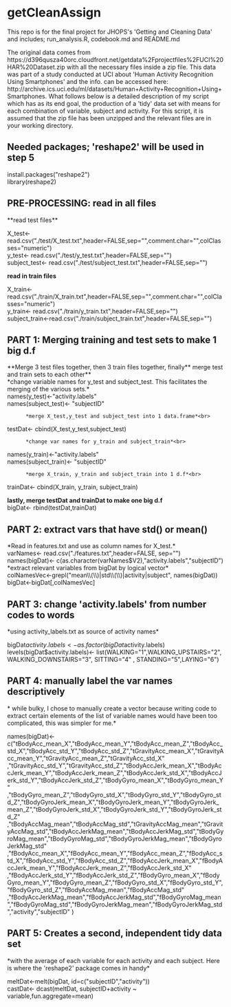 getCleanAssign
==============

This repo is for the final project for JHOPS's 'Getting and Cleaning Data' and includes; run_analysis.R, codebook.md and README.md

<p>The original data comes from https://d396qusza40orc.cloudfront.net/getdata%2Fprojectfiles%2FUCI%20HAR%20Dataset.zip with all the necessary files inside a zip file. This data was part of a study conducted at UCI about 'Human Activity Recognition Using Smartphones' and the info. can be accessed here: http://archive.ics.uci.edu/ml/datasets/Human+Activity+Recognition+Using+Smartphones. What follows below is a detailed description of my script which has as its end goal, the production of a 'tidy' data set with means for each combination of variable, subject and activity. For this script, it is assumed that the zip file has been unzipped and the relevant files are in your working directory.</p>
 
 <h2>Needed packages; 'reshape2' will be used in step 5</h2>

install.packages("reshape2")<br>
library(reshape2)

 <h2>PRE-PROCESSING:  read in all files</h2>
  **read test files**<br>

X_test<- read.csv("./test/X_test.txt",header=FALSE,sep="",comment.char="",colClasses="numeric")<br>
y_test<- read.csv("./test/y_test.txt",header=FALSE,sep="")<br>
subject_test<- read.csv("./test/subject_test.txt",header=FALSE,sep="")<br>

 
 **read in train files**<br>

X_train<- read.csv("./train/X_train.txt",header=FALSE,sep="",comment.char="",colClasses="numeric")<br>
y_train<- read.csv("./train/y_train.txt",header=FALSE,sep="")<br>
subject_train<-read.csv("./train/subject_train.txt",header=FALSE,sep="")


 <h2>PART 1: Merging training and test sets to make 1 big d.f</h2>
 **Merge 3 test files together, then 3 train files together, finally**
 merge test and train sets to each other**<br>
 *change variable names for y_test and subject_test. This facilitates the merging of the various sets.*<br>
names(y_test)<-"activity.labels"<br>
names(subject_test)<- "subjectID"<br>

          *merge X_test,y_test and subject_test into 1 data.frame*<br>
testDat<- cbind(X_test,y_test,subject_test)<br>

          *change var names for y_train and subject_train*<br>

names(y_train)<-"activity.labels"<br>
names(subject_train)<- "subjectID"<br>

          *merge X_train, y_train and subject_train into 1 d.f*<br>
trainDat<- cbind(X_train, y_train, subject_train)<br>

 **lastly, merge testDat and trainDat to make one big d.f**<br>
bigDat<- rbind(testDat,trainDat)<br>


 <h2>PART 2: extract vars that have std() or mean()</h2>
         *Read in features.txt and use as column names for X_test.*<br>
varNames<- read.csv("./features.txt",header=FALSE, sep="")<br>
names(bigDat)<- c(as.character(varNames$V2),"activity.labels","subjectID")
        *extract relevant variables from bigDat by logical vector*<br>
colNamesVec<-grepl("mean\\(\\)|std\\(\\)|activity|subject", names(bigDat))<br>
bigDat<-bigDat[,colNamesVec]<br>


 <h2>PART 3: change 'activity.labels' from number codes to words</h2>
     *using activity_labels.txt as source of activity names*<br>

bigDat$activity.labels<-as.factor(bigDat$activity.labels)<br>
levels(bigDat$activity.labels)<- list(WALKING="1",WALKING_UPSTAIRS="2",
                                      WALKING_DOWNSTAIRS="3", SITTING="4"
                                      , STANDING="5",LAYING="6")<br>


 <h2>PART 4: manually label the var names descriptively</h2>
 * while bulky, I chose to manually create a vector because writing code to extract certain elements of the list of variable names would have been too complicated, this was simpler for me.*<br>

names(bigDat)<- c("tBodyAcc_mean_X","tBodyAcc_mean_Y","tBodyAcc_mean_Z","tBodyAcc_std_X","tBodyAcc_std_Y","tBodyAcc_std_Z","tGravityAcc_mean_X","tGravityAcc_mean_Y","tGravityAcc_mean_Z","tGravityAcc_std_X"
                  ,"tGravityAcc_std_Y","tGravityAcc_std_Z","tBodyAccJerk_mean_X","tBodyAccJerk_mean_Y","tBodyAccJerk_mean_Z","tBodyAccJerk_std_X","tBodyAccJerk_std_Y","tBodyAccJerk_std_Z","tBodyGyro_mean_X","tBodyGyro_mean_Y" 
                  ,"tBodyGyro_mean_Z","tBodyGyro_std_X","tBodyGyro_std_Y","tBodyGyro_std_Z","tBodyGyroJerk_mean_X","tBodyGyroJerk_mean_Y","tBodyGyroJerk_mean_Z","tBodyGyroJerk_std_X","tBodyGyroJerk_std_Y","tBodyGyroJerk_std_Z" 
                  ,"tBodyAccMag_mean","tBodyAccMag_std","tGravityAccMag_mean","tGravityAccMag_std","tBodyAccJerkMag_mean","tBodyAccJerkMag_std","tBodyGyroMag_mean","tBodyGyroMag_std","tBodyGyroJerkMag_mean","tBodyGyroJerkMag_std"
                  ,"fBodyAcc_mean_X","fBodyAcc_mean_Y","fBodyAcc_mean_Z","fBodyAcc_std_X","fBodyAcc_std_Y","fBodyAcc_std_Z","fBodyAccJerk_mean_X","fBodyAccJerk_mean_Y","fBodyAccJerk_mean_Z","fBodyAccJerk_std_X"
                  ,"fBodyAccJerk_std_Y","fBodyAccJerk_std_Z","fBodyGyro_mean_X","fBodyGyro_mean_Y","fBodyGyro_mean_Z","fBodyGyro_std_X","fBodyGyro_std_Y","fBodyGyro_std_Z","fBodyAccMag_mean","fBodyAccMag_std"
                  ,"fBodyAccJerkMag_mean","fBodyAccJerkMag_std","fBodyGyroMag_mean","fBodyGyroMag_std","fBodyGyroJerkMag_mean","fBodyGyroJerkMag_std","activity","subjectID" )



 <h2>PART 5: Creates a second, independent tidy data set</h2> 
  *with the average of each variable for each activity and each subject. Here is where the 'reshape2' package comes in handy*<br>

meltDat<-melt(bigDat, id=c("subjectID","activity"))<br>
castDat<- dcast(meltDat, subjectID+activity ~ variable,fun.aggregate=mean)
